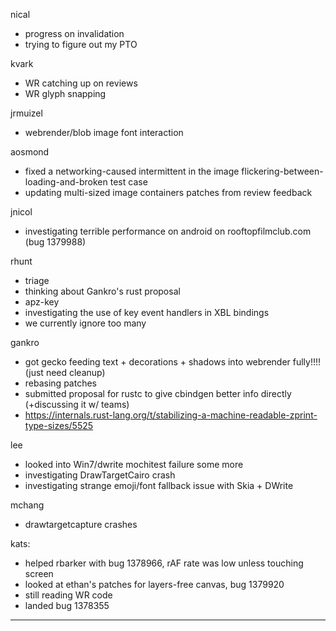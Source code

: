 

nical
* progress on invalidation
* trying to figure out my PTO



kvark
* WR catching up on reviews
* WR glyph snapping



jrmuizel
* webrender/blob image font interaction



aosmond
* fixed a networking-caused intermittent in the image flickering-between-loading-and-broken test case
* updating multi-sized image containers patches from review feedback



jnicol
* investigating terrible performance on android on rooftopfilmclub.com (bug 1379988)



rhunt
* triage
* thinking about Gankro's rust proposal
* apz-key
* investigating the use of key event handlers in XBL bindings
* we currently ignore too many



gankro
* got gecko feeding text + decorations + shadows into webrender fully!!!! (just need cleanup)
* rebasing patches
* submitted proposal for rustc to give cbindgen better info directly (+discussing it w/ teams)
* https://internals.rust-lang.org/t/stabilizing-a-machine-readable-zprint-type-sizes/5525




lee
* looked into Win7/dwrite mochitest failure some more
* investigating DrawTargetCairo crash
* investigating strange emoji/font fallback issue with Skia + DWrite





mchang
* drawtargetcapture crashes



kats:
* helped rbarker with bug 1378966, rAF rate was low unless touching screen
* looked at ethan's patches for layers-free canvas, bug 1379920
* still reading WR code
* landed bug 1378355

________________


